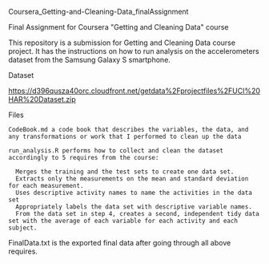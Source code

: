 Coursera_Getting-and-Cleaning-Data_finalAssignment

Final Assignment for Coursera "Getting and Cleaning Data" course

This repository is a submission for Getting and Cleaning Data course project. It has the instructions on how to run analysis on the accelerometers dataset from the Samsung Galaxy S smartphone.

Dataset

  https://d396qusza40orc.cloudfront.net/getdata%2Fprojectfiles%2FUCI%20HAR%20Dataset.zip
  
Files

    CodeBook.md a code book that describes the variables, the data, and any transformations or work that I performed to clean up the data
    
    run_analysis.R performs how to collect and clean the dataset accordingly to 5 requires from the course:
    
      Merges the training and the test sets to create one data set.
      Extracts only the measurements on the mean and standard deviation for each measurement.
      Uses descriptive activity names to name the activities in the data set
      Appropriately labels the data set with descriptive variable names.
      From the data set in step 4, creates a second, independent tidy data set with the average of each variable for each activity and each subject.
   
   FinalData.txt is the exported final data after going through all above requires.


